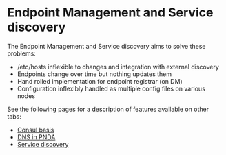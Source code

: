 # Endpoint Management and Service discovery

The Endpoint Management and Service discovery aims to solve these problems:

* /etc/hosts inflexible to changes and integration with external discovery
* Endpoints change over time but nothing updates them
* Hand rolled implementation for endpoint registrar (on DM)
* Configuration inflexibly handled as multiple config files on various nodes

See the following pages for a description of features available on other tabs:
 * [Consul basis](consul.md)
 * [DNS in PNDA](dns.md)
 * [Service discovery](sd.md)
